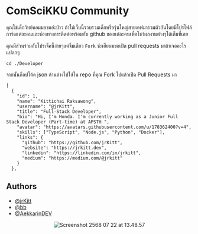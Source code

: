 # ComSciKKU Community

คุณใช่เด็กวิทย์คอมมอขออ่ะป่าว ถ้าใช่เว็บนี้รวบรวมเด็กหรือรุ่นใหญ่สายเดฟมารวมตัวกันโดยมีโปรไฟล์การ์ดแต่ละคนและช่องทางการติดต่อพร้อมกับ github ของแต่ละคนเพื่อโชว์ผลงานต่างๆได้เต็มที่เลย

คุณมีส่วนร่วมกับโปรเจ็คนี้ง่ายๆแค่จิ้มเดียว `Fork` ซ่ะเฮียผมขอเปิด pull requests มาถ้าเจออะไรแปลกๆ

```
cd ./Developer
```

จากนั้นก็อปโค้ด json ด้านล่างไปใส่ใน repo ที่คุณ Fork ไปแล้วเปิด Pull Requests มา

```
[
  {
    "id": 1,
    "name": "Kittichai Raksawong",
    "username": "@jrKitt",
    "title": "Full-Stack Developer",
    "bio": "Hi, I'm Honda. I'm currently working as a Junior Full Stack Developer (Part-time) at APSTH ",
    "avatar": "https://avatars.githubusercontent.com/u/178362400?v=4",
    "skills": ["TypeScript", "Node.js", "Python", "Docker"],
    "links": {
      "github": "https://github.com/jrKitt",
      "website": "https://jrkitt.dev",
      "linkedin": "https://linkedin.com/in/jrkitt",
      "medium": "https://medium.com/@jrkitt"
    }
  },
```

## Authors

- [@jrKitt](https://www.github.com/jrKitt)
- [@bb](https://github.com/B-bsw)
- [@AekkarinDEV](https://github.com/AekkarinDEV)

<center>

<img src="https://img2.pic.in.th/pic/Screenshot-2568-07-22-at-13.48.57.png" alt="Screenshot 2568 07 22 at 13.48.57" border="0">

</center>
